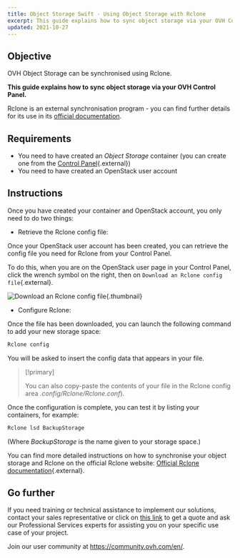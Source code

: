```yaml
---
title: Object Storage Swift - Using Object Storage with Rclone
excerpt: This guide explains how to sync object storage via your OVH Control Panel
updated: 2021-10-27
---
```


## Objective

OVH Object Storage can be synchronised using Rclone.

**This guide explains how to sync object storage via your OVH Control Panel.**

Rclone is an external synchronisation program - you can find further details for its use in its [official documentation](https://Rclone.org/).

## Requirements

- You need to have created an *Object Storage* container (you can create one from the [Control Panel](pcs_create_container1.){.external})
- You need to have created an OpenStack user account

## Instructions

Once you have created your container and OpenStack account, you only need to do two things:

- Retrieve the Rclone config file:

Once your OpenStack user account has been created, you can retrieve the config file you need for Rclone from your Control Panel.

To do this, when you are on the OpenStack user page in your Control Panel, click the wrench symbol on the right, then on `Download an Rclone config file`{.external}.

![Download an Rclone config file](download_file.png){.thumbnail}

- Configure Rclone:

Once the file has been downloaded, you can launch the following command to add your new storage space:

```sh 
Rclone config
```

You will be asked to insert the config data that appears in your file.

> [!primary]
>
> You can also copy-paste the contents of your file in the Rclone config area *.config/Rclone/Rclone.conf*).
> 

Once the configuration is complete, you can test it by listing your containers, for example:

```sh
Rclone lsd BackupStorage
```

(Where *BackupStorage* is the name given to your storage space.)

You can find more detailed instructions on how to synchronise your object storage and Rclone on the official Rclone website: [Official Rclone documentation](https://Rclone.org/swift/){.external}.

## Go further

If you need training or technical assistance to implement our solutions, contact your sales representative or click on [this link](https://www.ovhcloud.com/en-sg/professional-services/) to get a quote and ask our Professional Services experts for assisting you on your specific use case of your project.

Join our user community at <https://community.ovh.com/en/>.